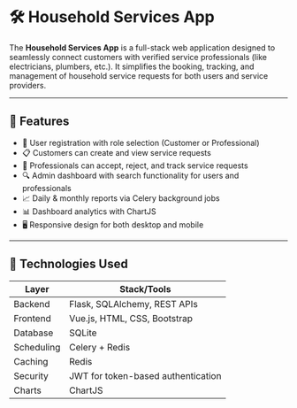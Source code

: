 # 🛠️ Household Services App

The **Household Services App** is a full-stack web application designed to seamlessly connect customers with verified service professionals (like electricians, plumbers, etc.). It simplifies the booking, tracking, and management of household service requests for both users and service providers.

---

## 🚀 Features

- 👤 User registration with role selection (Customer or Professional)
- 📋 Customers can create and view service requests
- 🧰 Professionals can accept, reject, and track service requests
- 🔍 Admin dashboard with search functionality for users and professionals
- 📈 Daily & monthly reports via Celery background jobs
- 📊 Dashboard analytics with ChartJS
- 🖥 Responsive design for both desktop and mobile

---

## 🧱 Technologies Used

| Layer       | Stack/Tools                           |
|-------------|----------------------------------------|
| Backend     | Flask, SQLAlchemy, REST APIs           |
| Frontend    | Vue.js, HTML, CSS, Bootstrap           |
| Database    | SQLite                                 |
| Scheduling  | Celery + Redis                         |
| Caching     | Redis                                  |
| Security    | JWT for token-based authentication     |
| Charts      | ChartJS                                |




